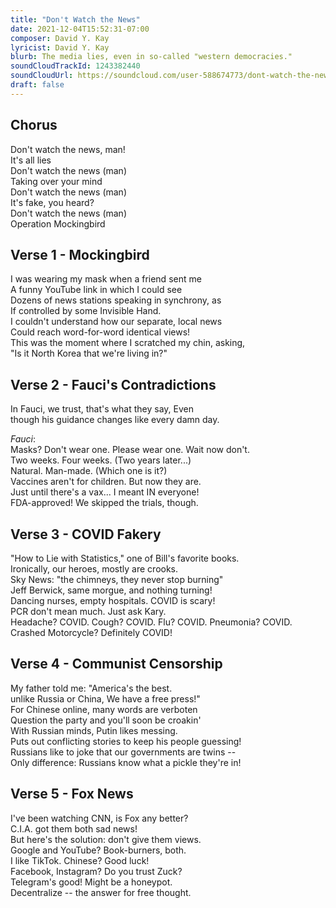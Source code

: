 ```yaml
---
title: "Don't Watch the News"
date: 2021-12-04T15:52:31-07:00
composer: David Y. Kay
lyricist: David Y. Kay
blurb: The media lies, even in so-called "western democracies."
soundCloudTrackId: 1243382440
soundCloudUrl: https://soundcloud.com/user-588674773/dont-watch-the-news
draft: false
---
```


## Chorus

Don't watch the news, man!  
It's all lies   
Don't watch the news (man)  
Taking over your mind   
Don't watch the news (man)  
It's fake, you heard?   
Don't watch the news (man)  
Operation Mockingbird   

## Verse 1 - Mockingbird 

I was wearing my mask when a friend sent me   
A funny YouTube link in which I could see  
Dozens of news stations speaking in synchrony, as   
If controlled by some Invisible Hand.  
I couldn't understand how our separate, local news  
Could reach word-for-word identical views!  
This was the moment where I scratched my chin, asking,  
"Is it North Korea that we're living in?"   

## Verse 2 - Fauci's Contradictions

In Fauci, we trust, that's what they say, Even  
though his guidance changes like every damn day.   

<em>Fauci</em>:  
Masks? Don't wear one. Please wear one. Wait now don't.  
Two weeks. Four weeks. (Two years later...)  
Natural. Man-made. (Which one is it?)  
Vaccines aren't for children. But now they are.  
Just   until there's a vax... I meant IN everyone!  
FDA-approved! We skipped the trials, though.   

## Verse 3 - COVID Fakery

"How to Lie with Statistics," one of Bill's favorite books.  
Ironically, our heroes, mostly are crooks.  
Sky News: "the chimneys, they never stop burning"  
Jeff Berwick, same morgue, and nothing turning!  
Dancing nurses, empty hospitals. COVID is scary!  
PCR don't mean much. Just ask Kary.  
Headache? COVID. Cough? COVID. Flu? COVID. Pneumonia? COVID.  
Crashed Motorcycle? Definitely COVID!  

## Verse 4 - Communist Censorship

My father told me: "America's the best.   
unlike Russia or China, We have a free press!"   
For Chinese online, many words are verboten  
Question the party and you'll soon be croakin'  
With Russian minds, Putin likes messing.  
Puts out conflicting stories to keep his people guessing!  
Russians like to joke that our governments are twins --  
Only difference: Russians know what a pickle they're in!  
 
## Verse 5 - Fox News

I've been watching CNN, is Fox any better?  
C.I.A. got them both sad news!  
But here's the solution: don't give them views.    
Google and YouTube? Book-burners, both.  
I like TikTok. Chinese? Good luck!  
Facebook, Instagram?  Do you trust Zuck?  
Telegram's good! Might be a honeypot.  
Decentralize -- the answer for free thought.  
